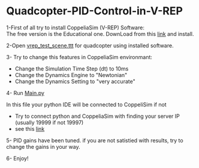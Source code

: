 # Quadcopter-PID-Control-in-V-REP

1-First of all try to install CoppeliaSim (V-REP) Software:\
The free version is the Educational one. DownLoad from this [link](https://coppeliarobotics.com/downloads#) and install.

2-Open [vrep_test_scene.ttt](https://github.com/98210184/Quadcopter-PID-Control-in-V-REP/blob/main/Quadcopter%20PID%20Control%20in%20V-REP%20simolator/vrep_test_scene.ttt) for quadcopter using installed software.

3- Try to change this features in CoppeliaSim environmant:
  - Change the Simulation Time Step (dt) to 10ms
  - Change the Dynamics Engine to "Newtonian"
  - Change the Dynamics Setting to "very accurate"

4- Run [Main.py](https://github.com/98210184/Quadcopter-PID-Control-in-V-REP/blob/main/Quadcopter%20PID%20Control%20in%20V-REP%20simolator/main.py)

In this file your python IDE will be connected to CoppeliSim if not
- Try to connect python and CoppeliaSim with finding your server IP (usually 19999 if not 19997)
- see this [link](https://forum.coppeliarobotics.com/viewtopic.php?t=6156)

5- PID gains have been tuned. if you are not satistied with results, try to change the gains in your way.

6- Enjoy!
